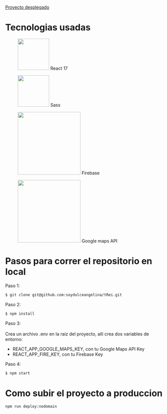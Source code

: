 [Proyecto desplegado](https://trei-bogota.surge.sh)

# Tecnologias usadas

<figure>
    <img src="https://upload.wikimedia.org/wikipedia/commons/thumb/4/47/React.svg/100px-React.svg.png" style="width:100px">
    <caption>React 17</caption>
</figure>

<figure>
    <img src="https://upload.wikimedia.org/wikipedia/commons/thumb/9/96/Sass_Logo_Color.svg/245px-Sass_Logo_Color.svg.png" style="width:100px">
    <caption>Sass</caption>
</figure>

<figure>
    <img src="https://upload.wikimedia.org/wikipedia/commons/thumb/3/37/Firebase_Logo.svg/245px-Firebase_Logo.svg.png" style="width:200px">
    <caption>Firebase</caption>
</figure>

<figure>
    <img src="https://upload.wikimedia.org/wikipedia/commons/thumb/d/dc/Google_Maps_Logo.svg/245px-Google_Maps_Logo.svg.png" style="width:200px">
    <caption>Google maps API</caption>
</figure>


# Pasos para correr el repositorio en local

Paso 1: 
```sh
$ git clone git@github.com:soydulceangelina/tRei.git
```

Paso 2:
```sh
$ npm install
```

Paso 3: <br/><br/>
Crea un archivo .env en la raiz del proyecto, allí crea dos variables de entorno:
- REACT_APP_GOOGLE_MAPS_KEY, con tu Google Maps API Key
- REACT_APP_FIRE_KEY, con tu Firebase Key

Paso 4:
```sh
$ npm start
```

# Como subir el proyecto a produccion

```sh
npm run deploy:nodomain
```